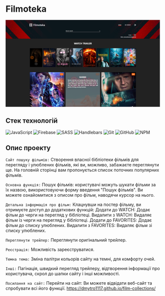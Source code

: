 # Filmoteka

![HTML, Firebase, JS](./assets/filmoteka.png)

## Стек технологій

![JavaScript](https://img.shields.io/badge/javascript-%23323330.svg?style=for-the-badge&logo=javascript&logoColor=%23F7DF1E)
![Firebase](https://img.shields.io/badge/firebase-ffca28?style=for-the-badge&logo=firebase&logoColor=black)
![SASS](https://img.shields.io/badge/Sass-CC6699?style=for-the-badge&logo=sass&logoColor=white)
![Handlebars](https://img.shields.io/badge/Handlebars.js-f0772b?style=for-the-badge&logo=handlebarsdotjs&logoColor=black)
![Git](https://img.shields.io/badge/git-%23F05033.svg?style=for-the-badge&logo=git&logoColor=white)
![GitHub](https://img.shields.io/badge/github-%23121011.svg?style=for-the-badge&logo=github&logoColor=white)
![NPM](https://img.shields.io/badge/NPM-%23000000.svg?style=for-the-badge&logo=npm&logoColor=white)

## Опис проекту

`Сайт пошуку фільмів:` Створення власної бібліотеки фільмів для перегляду і
улюблених фільмів, які ви, можливо, забажаєте переглянути ще. На головній
сторінці вам пропонується список поточних популярних фільмів.

`Основна функція:` Пошук фільмів: користувачі можуть шукати фільми за їх назвою,
використовуючи форму введення "Пошук фільмів". Ви можете ознайомитися з описом
про фільм, наводячи курсор на нього.

`Детальна інформація про фільм:` Клацнувши на постер фільму, ви отримуєте доступ
до додаткових функцій: Додати до WATCH: Додає фільм до черги на перегляд у
бібліотеці. Видалити з WATCH: Видаляє фільм із черги на перегляд у бібліотеці.
Додати до FAVORITES: Додає фільм до списку улюблених. Видалити з FAVORITES:
Видаляє фільм зі списку улюблених.

`Переглянути трейлер:` Переглянути оригінальний трейлер.

`Реєстрація:` Можливість зареєструватися.

`Темна тема:` Зміна палітри кольорів сайту на темні, для комфорту очей.

`Інші:` Пагінація, швидкий перегляд трейлеру, відтворення інформації про
користувача, скрол до шапки сайту і інші можливості.

`Посилання на сайт:` Перейти на сайт: Ви можете відвідати веб-сайт та спробувати
всі його функції. https://dmytro1117.github.io/film-collections/
